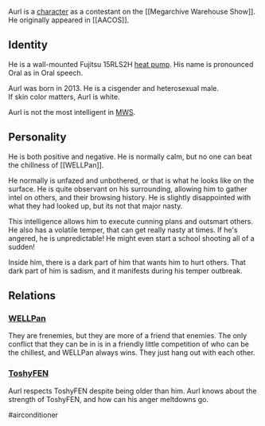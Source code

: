 Aurl is a [character](Characters) as a contestant on the [[Megarchive Warehouse Show]]. He originally appeared in [[AACOS]].

## Identity

He is a wall-mounted Fujitsu 15RLS2H [heat pump](Air%20Conditioners.md). His name is pronounced Oral as in Oral speech.

Aurl was born in 2013. He is a cisgender and heterosexual male.  
If skin color matters, Aurl is white.

Aurl is not the most intelligent in [MWS](Megarchive%20Warehouse%20Show.md).

## Personality

He is both positive and negative. He is normally calm, but no one can beat the chillness of [[WELLPan]].

He normally is unfazed and unbothered, or that is what he looks like on the surface. He is quite observant on his surrounding, allowing him to gather intel on others, and their browsing history. He is slightly disappointed with what they had looked up, but its not that major nasty.

This intelligence allows him to execute cunning plans and outsmart others. He also has a volatile temper, that can get really nasty at times. If he's angered, he is unpredictable! He might even start a school shooting all of a sudden!

Inside him, there is a dark part of him that wants him to hurt others. That dark part of him is sadism, and it manifests during his temper outbreak.

## Relations

### [WELLPan](WELLPan.md)

They are frenemies, but they are more of a friend that enemies. The only conflict that they can be in is in a friendly little competition of who can be the chillest, and WELLPan always wins. They just hang out with each other.

### [ToshyFEN](ToshyFEN.md)
Aurl respects ToshyFEN despite being older than him. Aurl knows about the strength of ToshyFEN, and how can his anger meltdowns go.


#airconditioner